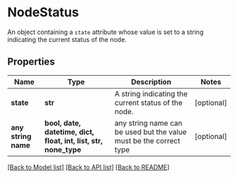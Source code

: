 # NodeStatus

An object containing a `state` attribute whose value is set to a string indicating the current status of the node.

## Properties
Name | Type | Description | Notes
------------ | ------------- | ------------- | -------------
**state** | **str** | A string indicating the current status of the node. | [optional] 
**any string name** | **bool, date, datetime, dict, float, int, list, str, none_type** | any string name can be used but the value must be the correct type | [optional]

[[Back to Model list]](../README.md#documentation-for-models) [[Back to API list]](../README.md#documentation-for-api-endpoints) [[Back to README]](../README.md)


